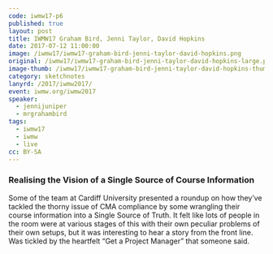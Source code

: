 ```yaml
---
code: iwmw17-p6
published: true
layout: post
title: IWMW17 Graham Bird, Jenni Taylor, David Hopkins
date: 2017-07-12 11:00:00
image: /iwmw17/iwmw17-graham-bird-jenni-taylor-david-hopkins.png
original: /iwmw17/iwmw17-graham-bird-jenni-taylor-david-hopkins-large.png
image-thumb: /iwmw17/iwmw17-graham-bird-jenni-taylor-david-hopkins-thumb.png
category: sketchnotes
lanyrd: /2017/iwmw2017/
event: iwmw.org/iwmw2017
speaker:
  - jennijuniper
  - mrgrahambird
tags:
  - iwmw17
  - iwmw
  - live
cc: BY-SA
---
```


### Realising the Vision of a Single Source of Course Information 

Some of the team at Cardiff University presented a roundup on how they’ve tackled the thorny issue of CMA compliance by some wrangling their course information into a Single Source of Truth. It felt like lots of people in the room were at various stages of this with their own peculiar problems of their own setups, but it was interesting to hear a story from the front line. Was tickled by the heartfelt “Get a Project Manager” that someone said.
